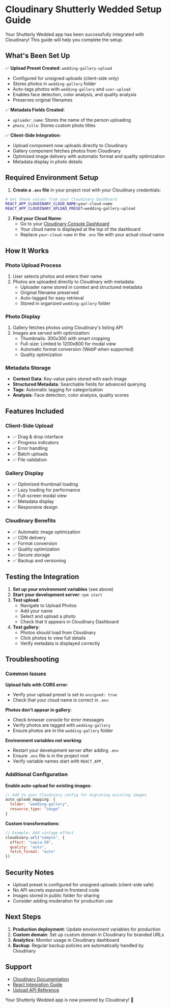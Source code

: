 # Cloudinary Shutterly Wedded Setup Guide

Your Shutterly Wedded app has been successfully integrated with Cloudinary! This guide will help you complete the setup.

## What's Been Set Up

✅ **Upload Preset Created**: `wedding-gallery-upload`
- Configured for unsigned uploads (client-side only)
- Stores photos in `wedding-gallery` folder
- Auto-tags photos with `wedding-gallery` and `user-upload`
- Enables face detection, color analysis, and quality analysis
- Preserves original filenames

✅ **Metadata Fields Created**:
- `uploader_name`: Stores the name of the person uploading
- `photo_title`: Stores custom photo titles

✅ **Client-Side Integration**:
- Upload component now uploads directly to Cloudinary
- Gallery component fetches photos from Cloudinary
- Optimized image delivery with automatic format and quality optimization
- Metadata display in photo details

## Required Environment Setup

1. **Create a `.env` file** in your project root with your Cloudinary credentials:

```bash
# Get these values from your Cloudinary Dashboard
REACT_APP_CLOUDINARY_CLOUD_NAME=your-cloud-name
REACT_APP_CLOUDINARY_UPLOAD_PRESET=wedding-gallery-upload
```

2. **Find your Cloud Name**:
   - Go to your [Cloudinary Console Dashboard](https://console.cloudinary.com/)
   - Your cloud name is displayed at the top of the dashboard
   - Replace `your-cloud-name` in the `.env` file with your actual cloud name

## How It Works

### Photo Upload Process
1. User selects photos and enters their name
2. Photos are uploaded directly to Cloudinary with metadata:
   - Uploader name stored in context and structured metadata
   - Original filename preserved
   - Auto-tagged for easy retrieval
   - Stored in organized `wedding-gallery` folder

### Photo Display
1. Gallery fetches photos using Cloudinary's listing API
2. Images are served with optimization:
   - Thumbnails: 300x300 with smart cropping
   - Full-size: Limited to 1200x800 for modal view
   - Automatic format conversion (WebP when supported)
   - Quality optimization

### Metadata Storage
- **Context Data**: Key-value pairs stored with each image
- **Structured Metadata**: Searchable fields for advanced querying
- **Tags**: Automatic tagging for categorization
- **Analysis**: Face detection, color analysis, quality scores

## Features Included

### Client-Side Upload
- ✅ Drag & drop interface
- ✅ Progress indicators
- ✅ Error handling
- ✅ Batch uploads
- ✅ File validation

### Gallery Display
- ✅ Optimized thumbnail loading
- ✅ Lazy loading for performance
- ✅ Full-screen modal view
- ✅ Metadata display
- ✅ Responsive design

### Cloudinary Benefits
- ✅ Automatic image optimization
- ✅ CDN delivery
- ✅ Format conversion
- ✅ Quality optimization
- ✅ Secure storage
- ✅ Backup and versioning

## Testing the Integration

1. **Set up your environment variables** (see above)
2. **Start your development server**: `npm start`
3. **Test upload**:
   - Navigate to Upload Photos
   - Add your name
   - Select and upload a photo
   - Check that it appears in Cloudinary Dashboard
4. **Test gallery**:
   - Photos should load from Cloudinary
   - Click photos to view full details
   - Verify metadata is displayed correctly

## Troubleshooting

### Common Issues

**Upload fails with CORS error**:
- Verify your upload preset is set to `unsigned: true`
- Check that your cloud name is correct in `.env`

**Photos don't appear in gallery**:
- Check browser console for error messages
- Verify photos are tagged with `wedding-gallery`
- Ensure photos are in the `wedding-gallery` folder

**Environment variables not working**:
- Restart your development server after adding `.env`
- Ensure `.env` file is in the project root
- Verify variable names start with `REACT_APP_`

### Additional Configuration

**Enable auto-upload for existing images**:
```javascript
// Add to your Cloudinary config for migrating existing images
auto_upload_mapping: {
  folder: "wedding-gallery",
  resource_type: "image"
}
```

**Custom transformations**:
```javascript
// Example: Add vintage effect
cloudinary.url("sample", {
  effect: "sepia:50",
  quality: "auto",
  fetch_format: "auto"
})
```

## Security Notes

- Upload preset is configured for unsigned uploads (client-side safe)
- No API secrets exposed in frontend code
- Images stored in public folder for sharing
- Consider adding moderation for production use

## Next Steps

1. **Production deployment**: Update environment variables for production
2. **Custom domain**: Set up custom domain in Cloudinary for branded URLs
3. **Analytics**: Monitor usage in Cloudinary dashboard
4. **Backup**: Regular backup policies are automatically handled by Cloudinary

## Support

- [Cloudinary Documentation](https://cloudinary.com/documentation)
- [React Integration Guide](https://cloudinary.com/documentation/react_integration)
- [Upload API Reference](https://cloudinary.com/documentation/image_upload_api_reference)

Your Shutterly Wedded app is now powered by Cloudinary! 🎉